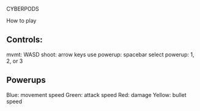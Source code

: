 CYBERPODS

How to play

Controls:
------
mvmt: WASD
shoot: arrow keys
use powerup: spacebar
select powerup: 1, 2, or 3

Powerups
------
Blue: movement speed
Green: attack speed
Red: damage
Yellow: bullet speed
